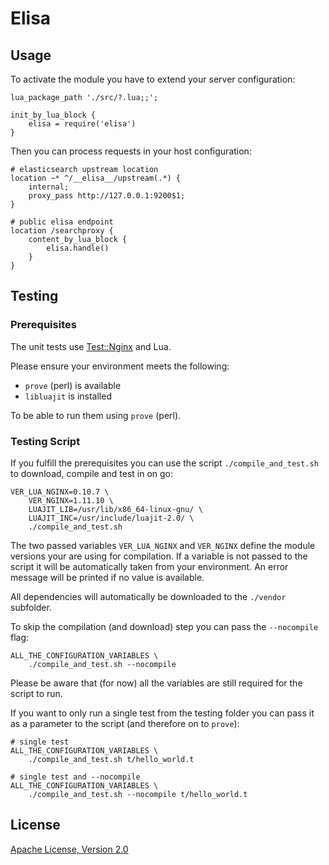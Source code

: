 # Elisa

## Usage

To activate the module you have to extend your server configuration:

```nginx
lua_package_path './src/?.lua;;';

init_by_lua_block {
    elisa = require('elisa')
}
```

Then you can process requests in your host configuration:

```nginx
# elasticsearch upstream location
location ~* ^/__elisa__/upstream(.*) {
    internal;
    proxy_pass http://127.0.0.1:9200$1;
}

# public elisa endpoint
location /searchproxy {
    content_by_lua_block {
        elisa.handle()
    }
}
```


## Testing

### Prerequisites

The unit tests use [Test::Nginx](http://github.com/agentzh/test-nginx) and Lua.

Please ensure your environment meets the following:

- `prove` (perl) is available
- `libluajit` is installed

To be able to run them using `prove` (perl).

### Testing Script

If you fulfill the prerequisites you can use the script `./compile_and_test.sh`
to download, compile and test in on go:

```shell
VER_LUA_NGINX=0.10.7 \
    VER_NGINX=1.11.10 \
    LUAJIT_LIB=/usr/lib/x86_64-linux-gnu/ \
    LUAJIT_INC=/usr/include/luajit-2.0/ \
    ./compile_and_test.sh
```

The two passed variables `VER_LUA_NGINX` and `VER_NGINX` define the module
versions your are using for compilation. If a variable is not passed to the
script it will be automatically taken from your environment. An error
message will be printed if no value is available.

All dependencies will automatically be downloaded to the `./vendor` subfolder.

To skip the compilation (and download) step you can pass the `--nocompile` flag:

```shell
ALL_THE_CONFIGURATION_VARIABLES \
    ./compile_and_test.sh --nocompile
```

Please be aware that (for now) all the variables are still required for the
script to run.

If you want to only run a single test from the testing folder you can pass it
as a parameter to the script (and therefore on to `prove`):

```shell
# single test
ALL_THE_CONFIGURATION_VARIABLES \
    ./compile_and_test.sh t/hello_world.t

# single test and --nocompile
ALL_THE_CONFIGURATION_VARIABLES \
    ./compile_and_test.sh --nocompile t/hello_world.t
```


## License

[Apache License, Version 2.0](http://www.apache.org/licenses/LICENSE-2.0)
